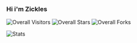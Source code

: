 ### Hi i'm Zickles

<img src="https://komarev.com/ghpvc/?username=Zickles&label=Profile%20Views&color=025bda&style=flat&label=Visitors" alt="Overall Visitors"></a>
<img src="https://img.shields.io/badge/dynamic/json?&label=Total%20Stars&color=025bda&style=flat&style=for-the-badge&query=%24.stars&url=https://api.github-star-counter.workers.dev/user/Zickles" alt="Overall Stars"></a>
<img src="https://img.shields.io/badge/dynamic/json?&label=Total%20Forks&color=025bda&style=flat&style=for-the-badge&query=%24.forks&url=https://api.github-star-counter.workers.dev/user/Zickles" alt="Overall Forks"></a>

![Stats](https://github-readme-stats.vercel.app/api?username=zickles&show_icons=true&theme=transparent&hide_border=true&bg_color=00000000&locale=en)
